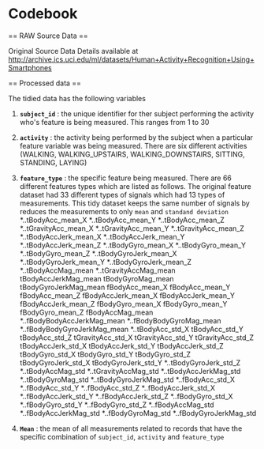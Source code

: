 Codebook
========================================================

== RAW Source Data == 


Original Source Data Details available at http://archive.ics.uci.edu/ml/datasets/Human+Activity+Recognition+Using+Smartphones 


== Processed data == 

The tidied data has the following variables 

1. **`subject_id`** : the unique identifier for ther subject performing the activity who's feature is being measured. This ranges from 1 to 30

2. **`activity`** : the activity being performed by the subject when a particular feature variable was being measured. There are six different activities (WALKING, WALKING_UPSTAIRS, WALKING_DOWNSTAIRS, SITTING, STANDING, LAYING)

3. **`feature_type`** : the specific feature being measured. There are 66 different features types which are listed as follows. The original feature dataset had 33 different types of signals which had 13 types of measurements. This tidy dataset keeps the same number of signals by reduces the measurements to only `mean` and `standand deviation`    
*..tBodyAcc_mean_X
*..tBodyAcc_mean_Y
*..tBodyAcc_mean_Z
*..tGravityAcc_mean_X
*..tGravityAcc_mean_Y
*..tGravityAcc_mean_Z
*..tBodyAccJerk_mean_X
*..tBodyAccJerk_mean_Y
*..tBodyAccJerk_mean_Z
*..tBodyGyro_mean_X
*..tBodyGyro_mean_Y
*..tBodyGyro_mean_Z
*..tBodyGyroJerk_mean_X
*..tBodyGyroJerk_mean_Y
*..tBodyGyroJerk_mean_Z
*..tBodyAccMag_mean
*..tGravityAccMag_mean
tBodyAccJerkMag_mean
tBodyGyroMag_mean
tBodyGyroJerkMag_mean
fBodyAcc_mean_X
fBodyAcc_mean_Y
fBodyAcc_mean_Z
fBodyAccJerk_mean_X
fBodyAccJerk_mean_Y
fBodyAccJerk_mean_Z
fBodyGyro_mean_X
fBodyGyro_mean_Y
fBodyGyro_mean_Z
fBodyAccMag_mean
*..fBodyBodyAccJerkMag_mean
*..fBodyBodyGyroMag_mean
*..fBodyBodyGyroJerkMag_mean
*..tBodyAcc_std_X
tBodyAcc_std_Y
tBodyAcc_std_Z
tGravityAcc_std_X
tGravityAcc_std_Y
tGravityAcc_std_Z
tBodyAccJerk_std_X
tBodyAccJerk_std_Y
tBodyAccJerk_std_Z
tBodyGyro_std_X
tBodyGyro_std_Y
tBodyGyro_std_Z
tBodyGyroJerk_std_X
tBodyGyroJerk_std_Y
*..tBodyGyroJerk_std_Z
*..tBodyAccMag_std
*..tGravityAccMag_std
*..tBodyAccJerkMag_std
*..tBodyGyroMag_std
*..tBodyGyroJerkMag_std
*..fBodyAcc_std_X
*..fBodyAcc_std_Y
*..fBodyAcc_std_Z
*..fBodyAccJerk_std_X
*..fBodyAccJerk_std_Y
*..fBodyAccJerk_std_Z
*..fBodyGyro_std_X
*..fBodyGyro_std_Y
*..fBodyGyro_std_Z
*..fBodyAccMag_std
*..fBodyAccJerkMag_std
*..fBodyGyroMag_std
*..fBodyGyroJerkMag_std




4. **`Mean`** : the mean of all measurements related to records that have the specific combination 
of `subject_id`, `activity` and `feature_type`